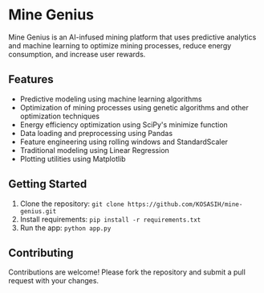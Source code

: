 # Mine Genius

Mine Genius is an AI-infused mining platform that uses predictive analytics and machine learning to optimize mining processes, reduce energy consumption, and increase user rewards.

## Features

* Predictive modeling using machine learning algorithms
* Optimization of mining processes using genetic algorithms and other optimization techniques
* Energy efficiency optimization using SciPy's minimize function
* Data loading and preprocessing using Pandas
* Feature engineering using rolling windows and StandardScaler
* Traditional modeling using Linear Regression
* Plotting utilities using Matplotlib

## Getting Started

1. Clone the repository: `git clone https://github.com/KOSASIH/mine-genius.git`
2. Install requirements: `pip install -r requirements.txt`
3. Run the app: `python app.py`

## Contributing

Contributions are welcome! Please fork the repository and submit a pull request with your changes.
